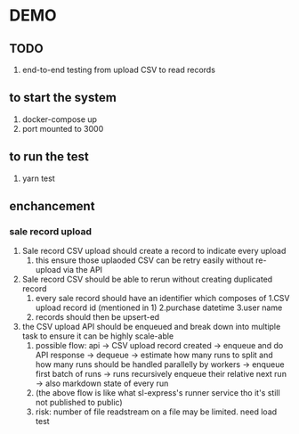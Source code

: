 # DEMO
## TODO
1. end-to-end testing from upload CSV to read records
## to start the system
1. docker-compose up
2. port mounted to 3000
## to run the test
1. yarn test
## enchancement
### sale record upload
1. Sale record CSV upload should create a record to indicate every upload
    1. this ensure those uplaoded CSV can be retry easily without re-upload via the API
2. Sale record CSV should be able to rerun without creating duplicated record
    1. every sale record should have an identifier which composes of
        1.CSV upload record id (mentioned in 1)
        2.purchase datetime
        3.user name
    2. records should then be upsert-ed
3. the CSV upload API should be enqueued and break down into multiple task to ensure it can be highly scale-able
    1. possible flow: api -> CSV upload record created -> enqueue and do API response -> dequeue -> estimate how many runs to split and how many runs should be handled parallelly by workers -> enqueue first batch of runs -> runs recursively enqueue their relative next run -> also markdown state of every run
    2. (the above flow is like what sl-express's runner service tho it's still not published to public)
    3. risk: number of file readstream on a file may be limited. need load test
